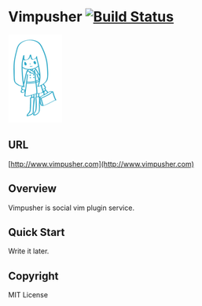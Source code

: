 Vimpusher [![Build Status](https://secure.travis-ci.org/banyan/Vimpusher.png)](http://travis-ci.org/banyan/Vimpusher)
==============================================
![Alt text](https://github.com/banyan/banyan.github.com/raw/master/images/vimpusher/vimpusher-girl.png)

URL
------------------------------
[http://www.vimpusher.com](http://www.vimpusher.com)

Overview
------------------------------
Vimpusher is social vim plugin service.

Quick Start
------------------------------
Write it later.

Copyright
------------------------------

MIT License
